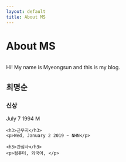 ```yaml
---
layout: default
title: About MS
---
```


<div class="post">
	<h1 class="pageTitle">About MS</h1>
	<img src="{{ '/assets/img/touring.jpg' | prepend: site.baseurl }}" alt="">
	<p class="intro">Hi! My name is Myeongsun and this is my blog.</p>
	<h2>최명순</h2>
	<h3>신상</h3>
	<p>July 7 1994 M</p>
	
	<h3>근무지</h3>
	<p>Wed, January 2 2019 ~ NHN</p>
	
	<h3>관심사</h3>
	<p>컴퓨터, 외국어, </p>
	
</div>
